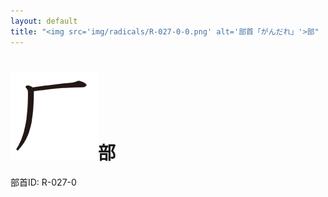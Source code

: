 ```yaml
---
layout: default
title: "<img src='img/radicals/R-027-0-0.png' alt='部首「がんだれ」'>部"  # glyphをタイトルに使用
---
```


# <img src='img/radicals/R-027-0-0.png' alt='部首「がんだれ」'>部
部首ID: R-027-0
